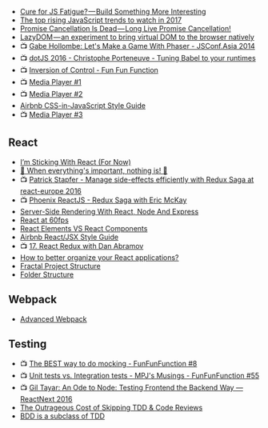 

- [Cure for JS Fatigue? — Build Something More Interesting](https://hackernoon.com/cure-for-js-fatigue-build-something-more-interesting-afaf74b95682)
- [The top rising JavaScript trends to watch in 2017](https://medium.com/commit-push/the-top-rising-javascript-trends-to-watch-in-2017-86d8e87db3b3)
- [Promise Cancellation Is Dead — Long Live Promise Cancellation!](https://medium.com/@benlesh/promise-cancellation-is-dead-long-live-promise-cancellation-c6601f1f5082)
- [LazyDOM — an experiment to bring virtual DOM to the browser natively](https://medium.com/@jayphelps/lazydom-an-experiment-to-bring-virtual-dom-to-the-browser-natively-6a2f47096aca)
- :tv: [Gabe Hollombe: Let's Make a Game With Phaser - JSConf.Asia 2014](https://youtu.be/6rQROhVeIQE)
- :tv: [dotJS 2016 - Christophe Porteneuve - Tuning Babel to your runtimes](https://youtu.be/fb_1cqg8TKc)
- :tv: [Inversion of Control - Fun Fun Function](https://youtu.be/-kpEP4JeEdc)
- :tv: [Media Player #1](https://youtu.be/--KA2VrPDao)
- :tv: [Media Player #2](https://youtu.be/Q6iXH4obXKY)
- [Airbnb CSS-in-JavaScript Style Guide](https://github.com/airbnb/javascript/tree/master/css-in-javascript)
- :tv: [Media Player #3](https://youtu.be/P95ZDIzjg0Q)

## React
- [I’m Sticking With React (For Now)](https://hackernoon.com/im-sticking-with-react-for-now-47b792be555d)
- [🌟 When everything's important, nothing is! 🌟](https://aerotwist.com/blog/when-everything-is-important-nothing-is/)
- :tv: [Patrick Stapfer - Manage side-effects efficiently with Redux Saga at react-europe 2016](https://youtu.be/QJVdcIlqGwc)
- :tv: [Phoenix ReactJS - Redux Saga with Eric McKay](https://youtu.be/hfrnlxIZm3E)
- [Server-Side Rendering With React, Node And Express](https://www.smashingmagazine.com/2016/03/server-side-rendering-react-node-express/)
- [React at 60fps](https://medium.com/@okonetchnikov/react-at-60fps-4e36b8189a4c#.6utpst2e2)
- [React Elements VS React Components](https://medium.freecodecamp.com/react-elements-vs-react-components-fdc776705880#.vgu0hz4nf)
- [Airbnb React/JSX Style Guide](https://github.com/airbnb/javascript/blob/master/react/README.md)
- :tv: [17. React Redux with Dan Abramov](https://youtu.be/VJ38wSFbM3A)
- [How to better organize your React applications?](https://medium.com/@alexmngn/how-to-better-organize-your-react-applications-2fd3ea1920f1#.y6zl2vjv1)
- [Fractal Project Structure](https://github.com/davezuko/react-redux-starter-kit/wiki/Fractal-Project-Structure)
- [Folder Structure](https://gist.github.com/ryanflorence/daafb1e3cb8ad740b346)

## Webpack
- [Advanced Webpack](https://presentations.survivejs.com/advanced-webpack/)

## Testing
- :tv: [The BEST way to do mocking - FunFunFunction #8](https://youtu.be/fgqh-OZjpYY)
- :tv: [Unit tests vs. Integration tests - MPJ's Musings - FunFunFunction #55](https://youtu.be/vqAaMVoKz1c)
- :tv: [Gil Tayar: An Ode to Node: Testing Frontend the Backend Way — ReactNext 2016](https://youtu.be/hRVD78I3Fo0)
- [The Outrageous Cost of Skipping TDD & Code Reviews](https://medium.com/javascript-scene/the-outrageous-cost-of-skipping-tdd-code-reviews-57887064c412#.70k1zvhmv)
- [BDD is a subclass of TDD](https://medium.com/@_ericelliott/bdd-is-a-subclass-of-tdd-and-is-more-similar-to-atdd-acceptance-test-driven-development-where-16a2dee95116#.v5fkucaq8)
